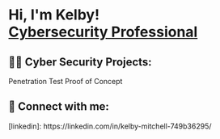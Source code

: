 <h1>Hi, I'm Kelby! <br/> <a href="https://linkedin.com/in/kelby-mitchell-749b36295/">Cybersecurity Professional</a>

<h2>👨‍💻 Cyber Security Projects:</h2>
Penetration Test Proof of Concept

<h2> 🤳 Connect with me:</h2>
[linkedin]: https://linkedin.com/in/kelby-mitchell-749b36295/

